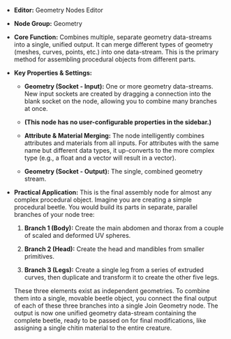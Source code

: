 - **Editor:** Geometry Nodes Editor
    
- **Node Group:** Geometry
    
- **Core Function:** Combines multiple, separate geometry data-streams into a single, unified output. It can merge different types of geometry (meshes, curves, points, etc.) into one data-stream. This is the primary method for assembling procedural objects from different parts.
    
- **Key Properties & Settings:**
    
    - **Geometry (Socket - Input):** One or more geometry data-streams. New input sockets are created by dragging a connection into the blank socket on the node, allowing you to combine many branches at once.
        
    - **(This node has no user-configurable properties in the sidebar.)**
        
    - **Attribute & Material Merging:** The node intelligently combines attributes and materials from all inputs. For attributes with the same name but different data types, it up-converts to the more complex type (e.g., a float and a vector will result in a vector).
        
    - **Geometry (Socket - Output):** The single, combined geometry stream.
        
- **Practical Application:** This is the final assembly node for almost any complex procedural object. Imagine you are creating a simple procedural beetle. You would build its parts in separate, parallel branches of your node tree:
    
    1. **Branch 1 (Body):** Create the main abdomen and thorax from a couple of scaled and deformed UV spheres.
        
    2. **Branch 2 (Head):** Create the head and mandibles from smaller primitives.
        
    3. **Branch 3 (Legs):** Create a single leg from a series of extruded curves, then duplicate and transform it to create the other five legs.
        
    
    These three elements exist as independent geometries. To combine them into a single, movable beetle object, you connect the final output of each of these three branches into a single Join Geometry node. The output is now one unified geometry data-stream containing the complete beetle, ready to be passed on for final modifications, like assigning a single chitin material to the entire creature.